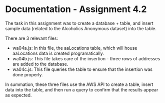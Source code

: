 # Documentation - Assignment 4.2

The task in this assignment was to create a database + table, and insert sample data (related to the Alcoholics Anonymous dataset) into the table.

There are 3 relevant files:

- wa04a.js: In this file, the aaLocations table, which will house aaLocations data is created programatically.
- wa04b.js: This file takes care of the insertion - three rows of addresses are added to the database.
- wa04c.js: This file queries the table to ensure that the insertion was done properly.

In summation, these three files use the AWS API to create a table, insert data into the table, and then run a query to confirm that the results appear as expected.
